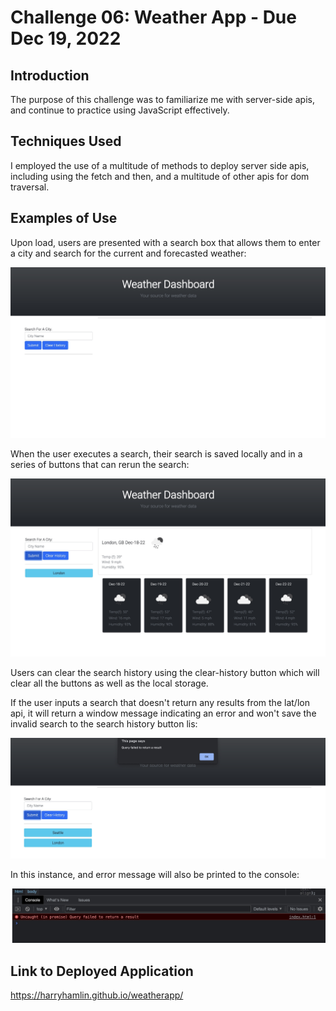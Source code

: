 # Challenge 06: Weather App - Due Dec 19, 2022

## Introduction

The purpose of this challenge was to familiarize me with server-side apis, and continue to practice using JavaScript effectively.

## Techniques Used

I employed the use of a multitude of methods to deploy server side apis, including using the fetch and then, and a multitude of other apis for dom traversal.

## Examples of Use

Upon load, users are presented with a search box that allows them to enter a city and search for the current and forecasted weather:

<img src="assets/images/loadout.jpg"/>

When the user executes a search, their search is saved locally and in a series of buttons that can rerun the search:

<img src="assets/images/normal-function.jpg"/>

Users can clear the search history using the clear-history button which will clear all the buttons as well as the local storage.

If the user inputs a search that doesn't return any results from the lat/lon api, it will return a window message indicating an error and won't save the invalid search to the search history button lis:

<img src="assets/images/window-error-message.jpg"/>

In this instance, and error message will also be printed to the console:

<img src="assets/images/console-error-message.jpg"/>

## Link to Deployed Application

<a href="https://harryhamlin.github.io/weatherapp/">https://harryhamlin.github.io/weatherapp/</a>